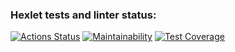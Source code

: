### Hexlet tests and linter status:
[![Actions Status](https://github.com/DariaKarpova3108/java-project-78/actions/workflows/hexlet-check.yml/badge.svg)](https://github.com/DariaKarpova3108/java-project-78/actions)
[![Maintainability](https://api.codeclimate.com/v1/badges/eb9a8fcddbe7ccfbbe68/maintainability)](https://codeclimate.com/github/DariaKarpova3108/java-project-78/maintainability)
[![Test Coverage](https://api.codeclimate.com/v1/badges/eb9a8fcddbe7ccfbbe68/test_coverage)](https://codeclimate.com/github/DariaKarpova3108/java-project-78/test_coverage)
